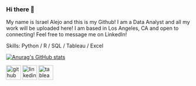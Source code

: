 ### Hi there 👋

My name is Israel Alejo and this is my Github! I am a Data Analyst and all my work will be uploaded here! I am based in Los Angeles, CA and open to connecting! Feel free to message me on LinkedIn!

Skills: Python / R / SQL / Tableau / Excel


[![Anurag's GitHub stats](https://github-readme-stats.vercel.app/api?username=israelalejo)](https://github.com/anuraghazra/github-readme-stats)


[<img src='https://cdn.jsdelivr.net/npm/simple-icons@3.0.1/icons/github.svg' alt='github' height='40'>](https://github.com/github.com/israelalejo)  [<img src='https://cdn.jsdelivr.net/npm/simple-icons@3.0.1/icons/linkedin.svg' alt='linkedin' height='40'>](https://www.linkedin.com/in/https://www.linkedin.com/in/alejoisrael/)  [<img src='https://cdn.jsdelivr.net/npm/simple-icons@3.0.1/icons/tableau.svg' alt='tableau' height='40'>](https://public.tableau.com/app/profile/israel.alejo#!/?newProfile=&activeTab=0)  

